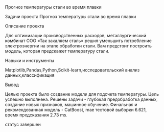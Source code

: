 Прогноз температуры стали во время плавки

Задачи проекта 
Прогноз температуры стали во время плавки

Описание проекта

Для оптимизации производственных расходов, металлургический комбинат ООО «Так закаляем сталь» решил уменьшить потребление электроэнергии на этапе обработки стали. Вам предстоит построить модель, которая предскажет температуру стали.


Навыки и инструменты

Matplotlib,Pandas,Python,Scikit-learn,исследовательский анализ данных,классификация

Вывод

Целью проекта было создание модели для подсчета температуры. Цель успешно выполнена.
Решены задачи - глубокая предобработка данных, создание новых признаков, машинное обучение.
Финальная и рекомендованная модель - CatBoost, mae тестовой выборки 6.621, время предсказания 2.73 ms.

статус
завершен